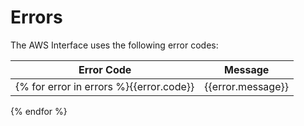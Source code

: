 # Errors

The AWS Interface uses the following error codes:


Error Code | Message
---------- | -------
{% for error in errors %}{{error.code}} | {{error.message}}
{% endfor %}
